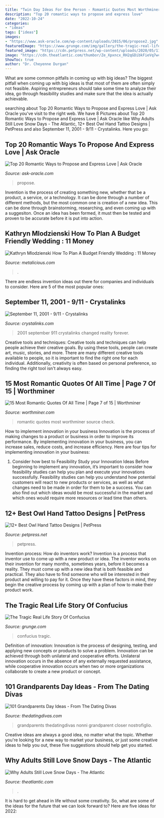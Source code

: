 ```yaml
---
title: "Twin Day Ideas For One Person - Romantic Quotes Most Worthminer Source Check"
description: "Top 20 romantic ways to propose and express love"
date: "2022-10-24"
categories:
- "ideas"
tags: ["ideas"]
images:
- "https://www.ask-oracle.com/wp-content/uploads/2015/06/propose2.jpg"
featuredImage: "https://www.grunge.com/img/gallery/the-tragic-real-life-story-of-confucius/intro-1611076448.jpg"
featured_image: "https://cdn.petpress.net/wp-content/uploads/2020/05/11224201/owl-tattoo-9.jpg"
image: "https://cdn.theatlantic.com/thumbor/Ze_Xpxncx_RH2qGDibkFieVq7wc=/0x173:1610x1012/960x500/media/img/mt/2020/02/GettyImages_57576616/original.jpg"
ShowToc: true
author: "Dr. Cheyenne Durgan"
---
```



What are some common pitfalls in coming up with big ideas?
The biggest pitfall when coming up with big ideas is that most of them are often simply not feasible. Aspiring entrepreneurs should take some time to analyze their idea, go through feasibility studies and make sure that the idea is actually achievable.

	

		
searching about Top 20 Romantic Ways to Propose and Express Love | Ask Oracle you've visit to the right web. We have 8 Pictures about Top 20 Romantic Ways to Propose and Express Love | Ask Oracle like Why Adults Still Love Snow Days - The Atlantic, 12+ Best Owl Hand Tattoo Designs | PetPress and also September 11, 2001 - 9/11 - Crystalinks. Here you go:
		
    
## Top 20 Romantic Ways To Propose And Express Love | Ask Oracle

<img loading=lazy src="https://www.ask-oracle.com/wp-content/uploads/2015/06/propose2.jpg" onerror="this.onerror=null;this.src='https://tse2.mm.bing.net/th?id=OIP.tBuwT-go0NKFu8t898qYJgHaLF&amp;pid=15.1';" alt="Top 20 Romantic Ways to Propose and Express Love | Ask Oracle">

_Source: ask-oracle.com_

>propose. 

	

Invention is the process of creating something new, whether that be a product, a service, or a technology. It can be done through a number of different methods, but the most common one is creation of a new idea. This can be done through brainstorming, researching, and even coming up with a suggesiton. Once an idea has been formed, it must then be tested and proven to be accurate before it is put into action.

    
## Kathryn Mlodzienski How To Plan A Budget Friendly Wedding : 11 Money

<img loading=lazy src="https://cdn.shopify.com/s/files/1/0004/1484/2937/articles/PINTEREST_45974c0a-c603-4f1d-8074-c9972e624043_1024x1024.png?v=1596227234" onerror="this.onerror=null;this.src='https://tse2.mm.bing.net/th?id=OIP.Y9vWwaCesCyJbMiEO5o5ywHaLG&amp;pid=15.1';" alt="Kathryn Mlodzienski How To Plan A Budget Friendly Wedding : 11 Money">

_Source: metalicious.com_

>. 

	

There are endless invention ideas out there for companies and individuals to consider. Here are 5 of the most popular ones:

    
## September 11, 2001 - 9/11 - Crystalinks

<img loading=lazy src="http://www.crystalinks.com/911-aerial.jpg" onerror="this.onerror=null;this.src='https://tse3.mm.bing.net/th?id=OIP.zHpohb9V6juCyx0PiyCloQHaGY&amp;pid=15.1';" alt="September 11, 2001 - 9/11 - Crystalinks">

_Source: crystalinks.com_

>2001 september 911 crystalinks changed reality forever. 

	

Creative tools and techniques:
Creative tools and techniques can help people achieve their creative goals. By using these tools, people can create art, music, stories, and more. There are many different creative tools available to people, so it is important to find the right one for each individual. Additionally, creativity is often based on personal preference, so finding the right tool isn't always easy.

    
## 15 Most Romantic Quotes Of All Time | Page 7 Of 15 | Worthminer

<img loading=lazy src="http://www.worthminer.com/wp-content/uploads/2017/02/Romantic-quotes-7.jpg" onerror="this.onerror=null;this.src='https://tse3.mm.bing.net/th?id=OIP.HWa-HpFcisSgGtj1fFsN3wAAAA&amp;pid=15.1';" alt="15 Most Romantic Quotes Of All Time | Page 7 of 15 | Worthminer">

_Source: worthminer.com_

>romantic quotes most worthminer source check. 

	

How to implement innovation in your business
Innovation is the process of making changes to a product or business in order to improve its performance. By implementing innovation in your business, you can increase sales, reduce costs, and increase efficiency. Here are four tips for implementing innovation in your business:
1. Consider how best to Feasibility Study your Innovation Ideas
Before beginning to implement any innovation, it’s important to consider how feasibility studies can help you plan and execute your innovations successfully. Feasibility studies can help you understand how potential customers will react to new products or services, as well as what changes need to be made in order for them to be a success. You can also find out which ideas would be most successful in the market and which ones would require more resources or lead time than others.


    
## 12+ Best Owl Hand Tattoo Designs | PetPress

<img loading=lazy src="https://cdn.petpress.net/wp-content/uploads/2020/05/11224201/owl-tattoo-9.jpg" onerror="this.onerror=null;this.src='https://tse3.mm.bing.net/th?id=OIP.qMN49igZqgJL-aqqS7Iq9gHaEp&amp;pid=15.1';" alt="12+ Best Owl Hand Tattoo Designs | PetPress">

_Source: petpress.net_

>petpress. 

	

Invention process: How do inventors work?
Invention is a process that inventor use to come up with a new product or idea. The inventor works on their invention for many months, sometimes years, before it becomes a reality. They must come up with a new idea that is both feasible and practical. They also have to find someone who will be interested in their product and willing to pay for it. Once they have these factors in mind, they begin the creative process by coming up with a plan of how to make their product work.

    
## The Tragic Real Life Story Of Confucius

<img loading=lazy src="https://www.grunge.com/img/gallery/the-tragic-real-life-story-of-confucius/intro-1611076448.jpg" onerror="this.onerror=null;this.src='https://tse2.mm.bing.net/th?id=OIP.28-2Pq2dCUX-cOlTdayd_AHaEK&amp;pid=15.1';" alt="The Tragic Real Life Story Of Confucius">

_Source: grunge.com_

>confucius tragic. 

	

Definition of innovation:
Innovation is the process of designing, testing, and applying new concepts or products to solve a problem. Innovation can be achieved through both unilateral and cooperative efforts. Unilateral innovation occurs in the absence of any externally requested assistance, while cooperative innovation occurs when two or more organizations collaborate to create a new product or concept.

    
## 101 Grandparents Day Ideas - From The Dating Divas

<img loading=lazy src="https://www.thedatingdivas.com/wp-content/uploads/2016/08/Grandparents-Day-21-25.jpg" onerror="this.onerror=null;this.src='https://tse4.mm.bing.net/th?id=OIP.1FVshHYZer-Dl7jO1ZsiyAHaMy&amp;pid=15.1';" alt="101 Grandparents Day Ideas - From The Dating Divas">

_Source: thedatingdivas.com_

>grandparents thedatingdivas nonni grandparent closer nostrofiglio. 

	

Creative ideas are always a good idea, no matter what the topic. Whether you're looking for a new way to market your business, or just some creative ideas to help you out, these five suggestions should help get you started.

    
## Why Adults Still Love Snow Days - The Atlantic

<img loading=lazy src="https://cdn.theatlantic.com/thumbor/Ze_Xpxncx_RH2qGDibkFieVq7wc=/0x173:1610x1012/960x500/media/img/mt/2020/02/GettyImages_57576616/original.jpg" onerror="this.onerror=null;this.src='https://tse2.mm.bing.net/th?id=OIP.yc8pp8FVKtlB_ejlp1hsEAHaD2&amp;pid=15.1';" alt="Why Adults Still Love Snow Days - The Atlantic">

_Source: theatlantic.com_

>. 

	

It is hard to get ahead in life without some creativity. So, what are some of the ideas for the future that we can look forward to? Here are five ideas for 2022: 

